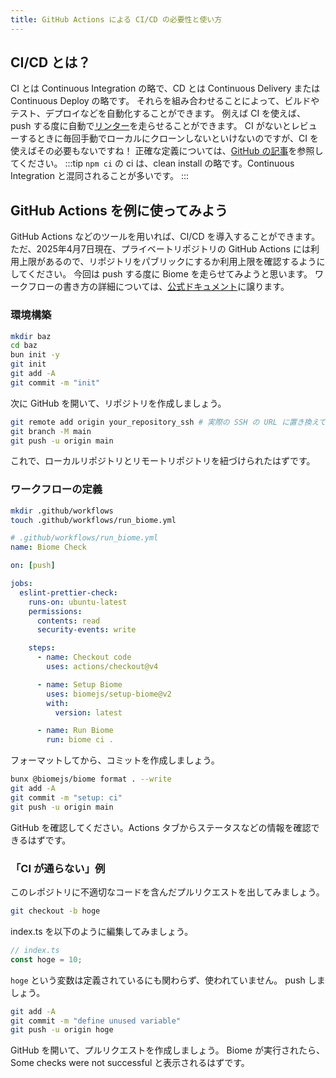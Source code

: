 ```yaml
---
title: GitHub Actions による CI/CD の必要性と使い方
---
```


## CI/CD とは？
CI とは Continuous Integration の略で、CD とは Continuous Delivery または Continuous Deploy の略です。
それらを組み合わせることによって、ビルドやテスト、デプロイなどを自動化することができます。
例えば CI を使えば、push する度に自動で[リンター](/toolchain/t1-formatter-and-linter/)を走らせることができます。
CI がないとレビューするときに毎回手動でローカルにクローンしないといけないのですが、CI を使えばその必要もないですね！
正確な定義については、[GitHub の記事](https://github.com/resources/articles/devops/ci-cd)を参照してください。
:::tip
`npm ci` の ci は、clean install の略です。Continuous Integration と混同されることが多いです。
:::

## GitHub Actions を例に使ってみよう
GitHub Actions などのツールを用いれば、CI/CD を導入することができます。ただ、2025年4月7日現在、プライベートリポジトリの GitHub Actions には利用上限があるので、リポジトリをパブリックにするか利用上限を確認するようにしてください。
今回は push する度に Biome を走らせてみようと思います。
ワークフローの書き方の詳細については、[公式ドキュメント](https://docs.github.com/en/actions/writing-workflows/workflow-syntax-for-github-actions)に譲ります。

### 環境構築
```sh
mkdir baz
cd baz
bun init -y
git init
git add -A
git commit -m "init"
```
次に GitHub を開いて、リポジトリを作成しましょう。
```sh
git remote add origin your_repository_ssh # 実際の SSH の URL に置き換えてください
git branch -M main
git push -u origin main
```
これで、ローカルリポジトリとリモートリポジトリを紐づけられたはずです。

### ワークフローの定義
```sh
mkdir .github/workflows
touch .github/workflows/run_biome.yml
```

```yml
# .github/workflows/run_biome.yml
name: Biome Check

on: [push]

jobs:
  eslint-prettier-check:
    runs-on: ubuntu-latest
    permissions:
      contents: read
      security-events: write

    steps:
      - name: Checkout code
        uses: actions/checkout@v4

      - name: Setup Biome
        uses: biomejs/setup-biome@v2
        with:
          version: latest

      - name: Run Biome
        run: biome ci .
```
フォーマットしてから、コミットを作成しましょう。
```sh
bunx @biomejs/biome format . --write
git add -A
git commit -m "setup: ci"
git push -u origin main
```
GitHub を確認してください。Actions タブからステータスなどの情報を確認できるはずです。

### 「CI が通らない」例
このレポジトリに不適切なコードを含んだプルリクエストを出してみましょう。
```sh
git checkout -b hoge
```
index.ts を以下のように編集してみましょう。
```ts
// index.ts
const hoge = 10;
```
`hoge` という変数は定義されているにも関わらず、使われていません。
push しましょう。
```sh
git add -A
git commit -m "define unused variable"
git push -u origin hoge
```
GitHub を開いて、プルリクエストを作成しましょう。
Biome が実行されたら、Some checks were not successful と表示されるはずです。